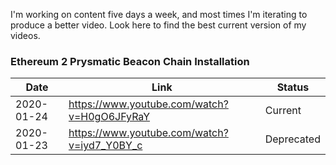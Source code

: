 I'm working on content five days a week, and most times I'm iterating to produce a better video. Look here to find the best current version of my videos.


### Ethereum 2 Prysmatic Beacon Chain Installation


|Date|Link|Status|
|----|-----|-----|
|2020-01-24|https://www.youtube.com/watch?v=H0gO6JFyRaY|Current|
|2020-01-23|https://www.youtube.com/watch?v=iyd7_Y0BY_c|Deprecated|
